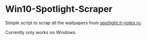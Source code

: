 # Win10-Spotlight-Scraper

Simple script to scrap all the wallpapers from [spotlight.it-notes.ru](spotlight.it-notes.ru).

Currently only works on Windows.